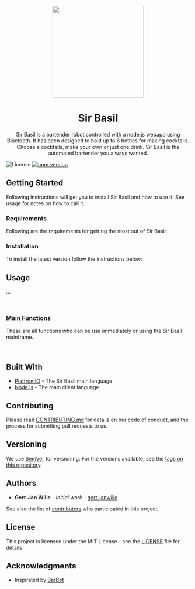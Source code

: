 <div align="center">
  <a href="https://github.com/gert-janwille/Sir-Basil">
    <img width="250" heigth="250" src="https://raw.github.com/gert-janwille/Sir-Basil/master/docs/Sir-Basil.png">
  </a>
  <br/>
  <h1>Sir Basil</h1>
  <p>
    Sir Basil is a bartender robot controlled with a node.js webapp using Bluetooth. It has been designed to hold up to 6 bottles for making cocktails. Choose a cocktails, make your own or just one drink. Sir Basil is the automated bartender you always wanted.
</div>


![License](https://img.shields.io/badge/license-MIT-blue.svg)
[![npm version](https://badge.fury.io/js/react.svg)](https://badge.fury.io/js/react)



## Getting Started

Following instructions will get you to install Sir Basil and how to use it. See usage for notes on how to call it.

### Requirements

Following are the requirements for getting the most out of Sir Basil:

### Installation

To install the latest version follow the instructions below:


## Usage

...


<br/>

### Main Functions
These are all functions who can be use immediately or using the Sir Basil mainframe.

<br/>

## Built With

* [PlatfromIO](http://platformio.org/) - The Sir Basil main language
* [Node.js](https://nodejs.org/en/) - The main client language

## Contributing

Please read [CONTRIBUTING.md](CONTRIBUTING.md) for details on our code of conduct, and the process for submitting pull requests to us.

## Versioning

We use [SemVer](http://semver.org/) for versioning. For the versions available, see the [tags on this repository](https://github.com/gert-janwille/Sir-Basil/tags).

## Authors

* **Gert-Jan Wille** - *Initial work* - [gert-janwille](https://github.com/gert-janwille)

See also the list of [contributors](https://github.com/gert-janwille/Sir-Basil/contributors) who participated in this project.

## License

This project is licensed under the MIT License - see the [LICENSE](LICENSE) file for details

## Acknowledgments

* Inspirated by [BarBot](https://github.com/sidlauskaslukas/barbot)
